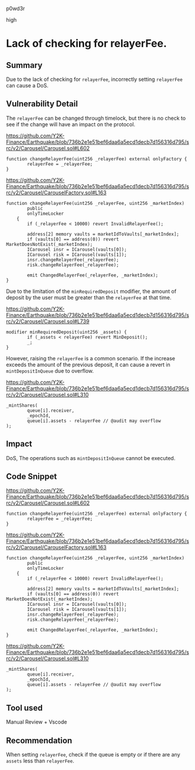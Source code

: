 p0wd3r

high

# Lack of checking for relayerFee.

## Summary
Due to the lack of checking for `relayerFee`, incorrectly setting `relayerFee` can cause a DoS.
## Vulnerability Detail
The `relayerFee` can be changed through timelock, but there is no check to see if the change will have an impact on the protocol.

https://github.com/Y2K-Finance/Earthquake/blob/736b2e1e51bef6daa6a5ecd1decb7d156316d795/src/v2/Carousel/Carousel.sol#L602
```solidity
function changeRelayerFee(uint256 _relayerFee) external onlyFactory {
        relayerFee = _relayerFee;
}
```
https://github.com/Y2K-Finance/Earthquake/blob/736b2e1e51bef6daa6a5ecd1decb7d156316d795/src/v2/Carousel/CarouselFactory.sol#L163
```solidity
function changeRelayerFee(uint256 _relayerFee, uint256 _marketIndex)
        public
        onlyTimeLocker
    {
        if (_relayerFee < 10000) revert InvalidRelayerFee();

        address[2] memory vaults = marketIdToVaults[_marketIndex];
        if (vaults[0] == address(0)) revert MarketDoesNotExist(_marketIndex);
        ICarousel insr = ICarousel(vaults[0]);
        ICarousel risk = ICarousel(vaults[1]);
        insr.changeRelayerFee(_relayerFee);
        risk.changeRelayerFee(_relayerFee);

        emit ChangedRelayerFee(_relayerFee, _marketIndex);
}
```

Due to the limitation of the `minRequiredDeposit` modifier, the amount of deposit by the user must be greater than the `relayerFee` at that time. 

https://github.com/Y2K-Finance/Earthquake/blob/736b2e1e51bef6daa6a5ecd1decb7d156316d795/src/v2/Carousel/Carousel.sol#L739
```solidity
modifier minRequiredDeposit(uint256 _assets) {
        if (_assets < relayerFee) revert MinDeposit();
        _;
}
```

However, raising the `relayerFee` is a common scenario. If the increase exceeds the amount of the previous deposit, it can cause a revert in `mintDepositInQueue` due to overflow.

https://github.com/Y2K-Finance/Earthquake/blob/736b2e1e51bef6daa6a5ecd1decb7d156316d795/src/v2/Carousel/Carousel.sol#L310
```solidity
_mintShares(
        queue[i].receiver,
        _epochId,
        queue[i].assets - relayerFee // @audit may overflow
);
```

## Impact

DoS, The operations such as `mintDepositInQueue` cannot be executed.

## Code Snippet

https://github.com/Y2K-Finance/Earthquake/blob/736b2e1e51bef6daa6a5ecd1decb7d156316d795/src/v2/Carousel/Carousel.sol#L602
```solidity
function changeRelayerFee(uint256 _relayerFee) external onlyFactory {
        relayerFee = _relayerFee;
}
```
https://github.com/Y2K-Finance/Earthquake/blob/736b2e1e51bef6daa6a5ecd1decb7d156316d795/src/v2/Carousel/CarouselFactory.sol#L163
```solidity
function changeRelayerFee(uint256 _relayerFee, uint256 _marketIndex)
        public
        onlyTimeLocker
    {
        if (_relayerFee < 10000) revert InvalidRelayerFee();

        address[2] memory vaults = marketIdToVaults[_marketIndex];
        if (vaults[0] == address(0)) revert MarketDoesNotExist(_marketIndex);
        ICarousel insr = ICarousel(vaults[0]);
        ICarousel risk = ICarousel(vaults[1]);
        insr.changeRelayerFee(_relayerFee);
        risk.changeRelayerFee(_relayerFee);

        emit ChangedRelayerFee(_relayerFee, _marketIndex);
}
```
https://github.com/Y2K-Finance/Earthquake/blob/736b2e1e51bef6daa6a5ecd1decb7d156316d795/src/v2/Carousel/Carousel.sol#L310
```solidity
_mintShares(
        queue[i].receiver,
        _epochId,
        queue[i].assets - relayerFee // @audit may overflow
);
```
## Tool used

Manual Review + Vscode

## Recommendation

When setting `relayerFee`, check if the queue is empty or if there are any `assets` less than `relayerFee`.